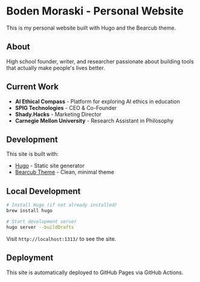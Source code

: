 # Boden Moraski - Personal Website

This is my personal website built with Hugo and the Bearcub theme.

## About

High school founder, writer, and researcher passionate about building tools that actually make people's lives better.

## Current Work

- **AI Ethical Compass** - Platform for exploring AI ethics in education
- **SPIG Technologies** - CEO & Co-Founder
- **Shady.Hacks** - Marketing Director
- **Carnegie Mellon University** - Research Assistant in Philosophy

## Development

This site is built with:
- [Hugo](https://gohugo.io/) - Static site generator
- [Bearcub Theme](https://github.com/clente/hugo-bearcub) - Clean, minimal theme

## Local Development

```bash
# Install Hugo (if not already installed)
brew install hugo

# Start development server
hugo server --buildDrafts
```

Visit `http://localhost:1313/` to see the site.

## Deployment

This site is automatically deployed to GitHub Pages via GitHub Actions. 